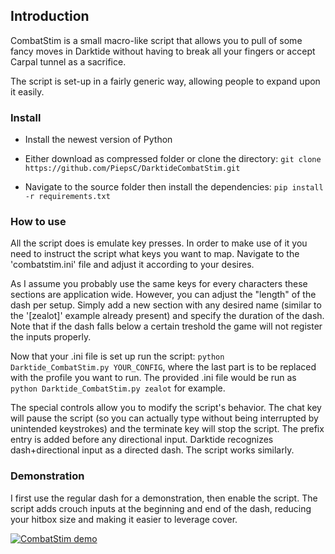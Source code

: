 ## Introduction

CombatStim is a small macro-like script that allows you to pull of some fancy moves in Darktide without having to break all your fingers or accept Carpal tunnel as a sacrifice.

The script is set-up in a fairly generic way, allowing people to expand upon it easily.

### Install

- Install the newest version of Python

- Either download as compressed folder or clone the directory: ``git clone https://github.com/PiepsC/DarktideCombatStim.git``

- Navigate to the source folder then install the dependencies: ``pip install -r requirements.txt``

### How to use

All the script does is emulate key presses. In order to make use of it you need to instruct the script what keys you want to map. Navigate to the 'combatstim.ini' file and adjust it according to your desires.

As I assume you probably use the same keys for every characters these sections are application wide. However, you can adjust the "length" of the dash per setup. Simply add a new section with any desired name (similar to the '[zealot]' example already present) and specify the duration of the dash. Note that if the dash falls below a certain treshold the game will not register the inputs properly.

Now that your .ini file is set up run the script: ```python Darktide_CombatStim.py YOUR_CONFIG```, where the last part is to be replaced with the profile you want to run. The provided .ini file would be run as ```python Darktide_CombatStim.py zealot``` for example.

The special controls allow you to modify the script's behavior. The chat key will pause the script (so you can actually type without being interrupted by unintended keystrokes) and the terminate key will stop the script. The prefix entry is added before any directional input. Darktide recognizes dash+directional input as a directed dash. The script works similarly.

### Demonstration

I first use the regular dash for a demonstration, then enable the script. The script adds crouch inputs at the beginning and end of the dash, reducing your hitbox size and making it easier to leverage cover.

[![CombatStim demo](https://img.youtube.com/vi/L91rHNg-6Mk/0.jpg)](https://www.youtube.com/watch?v=L91rHNg-6Mk)
